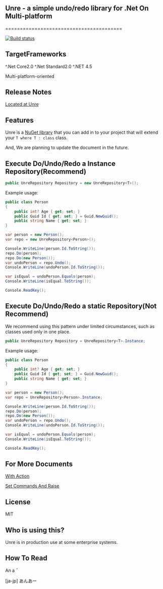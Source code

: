 ﻿## Unre - a simple undo/redo library for .Net On Multi-platform
========================================

[![Build status](https://ci.appveyor.com/api/projects/status/Unrehogemoge)](https://ci.appvayor.com/api/Unrehogemoge)

TargetFrameworks
-------------
^.Net Core2.0
^.Net Standard2.0
^.NET 4.5

Multi-platform-oriented

Release Notes
-------------

[Located at Unre](https://github.com/popopopopopopopopopopopo/Unre)

Features
--------
Unre is a [NuGet library](https://www.nuget.org/packages/Unre/) that you can add in to your project that will extend your `T where T : class` class.

And,
We are planning to update the document in the future.

Execute Do/Undo/Redo a Instance Repository(Recommend)
------------------------------------------------------------

```csharp
public UnreRepository Repository = new UnreRepository<T>();
```
Example usage:

```csharp
public class Person
{
    public int? Age { get; set; }
    public Guid Id { get; set; } = Guid.NewGuid();
    public string Name { get; set; }
}            

var person = new Person();
var repo = new UnreRepository<Person>();

Console.WriteLine(person.Id.ToString());
repo.Do(person);
repo.Do(new Person());
var undoPerson = repo.Undo();
Console.WriteLine(undoPerson.Id.ToString());

var isEqual = undoPerson.Equals(person);
Console.WriteLine(isEqual.ToString());

Console.ReadKey();

```

Execute Do/Undo/Redo a static Repository(Not Recommend)
------------------------------------------------------------


We recommend using this pattern under limited circumstances, 
such as classes used only in one place.

```csharp
public UnreRepository Repository = UnreRepository<T>.Instance;
```
Example usage:

```csharp
public class Person
{
    public int? Age { get; set; }
    public Guid Id { get; set; } = Guid.NewGuid();
    public string Name { get; set; }
}            

var person = new Person();
var repo = UnreRepository<Person>.Instance;

Console.WriteLine(person.Id.ToString());
repo.Do(person);
repo.Do(new Person());
var undoPerson = repo.Undo();
Console.WriteLine(undoPerson.Id.ToString());

var isEqual = undoPerson.Equals(person);
Console.WriteLine(isEqual.ToString());

Console.ReadKey();

```

For More Documents
---------------------
[With Action](WithAction.md)

[Set Commands And Raise](SetCommandsAndRaise.md)

License
---------------------
MIT


Who is using this?
---------------------
Unre is in production use at some enterprise systems.

How To Read
---------------------

An a ̄

[ja-jp]
あんあー
